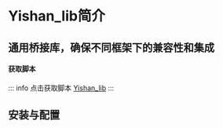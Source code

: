 # Yishan_lib简介

## 通用桥接库，确保不同框架下的兼容性和集成

#### 获取脚本

::: info 点击获取脚本
[Yishan_lib](https://yishans.tebex.io/package/7024872)
:::

## 安装与配置

<Linkcard url="/document/Yishan_lib/Install" title="Yishan_lib安装与配置"/>